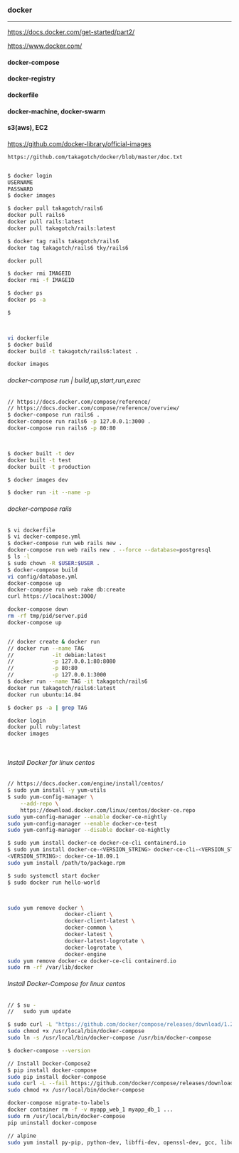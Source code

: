### docker
---
https://docs.docker.com/get-started/part2/

https://www.docker.com/

#### docker-compose
#### docker-registry
#### dockerfile
#### docker-machine, docker-swarm
#### s3(aws), EC2

####
####

https://github.com/docker-library/official-images


```
https://github.com/takagotch/docker/blob/master/doc.txt

```

```sh
```

```sh
$ docker login
USERNAME
PASSWARD
$ docker images

$ docker pull takagotch/rails6
docker pull rails6
docker pull rails:latest
docker pull takagotch/rails:latest

$ docker tag rails takagotch/rails6
docker tag takagotch/rails6 tky/rails6

docker pull 

```

```sh
$ docker rmi IMAGEID
docker rmi -f IMAGEID

$ docker ps 
docker ps -a

$



```



```sh

```

```sh
vi dockerfile
$ docker build
docker build -t takagotch/rails6:latest .

docker images
```

###### docker-compose run | build,up,start,run,exec
```sh
// https://docs.docker.com/compose/reference/
// https://docs.docker.com/compose/reference/overview/
$ docker-compose run rails6 .
docker-compose run rails6 -p 127.0.0.1:3000 .
docker-compose run rails6 -p 80:80
```

```sh


$ docker built -t dev
docker built -t test
docker built -t production

$ docker images dev

$ docker run -it --name -p

```

###### docker-compose rails
```sh
$ vi dockerfile
$ vi docker-compose.yml
$ docker-compose run web rails new . 
docker-compose run web rails new . --force --database=postgresql
$ ls -l
$ sudo chown -R $USER:$USER .
$ docker-compose build
vi config/database.yml
docker-compose up
docker-compose run web rake db:create
curl https://localhost:3000/

docker-compose down
rm -rf tmp/pid/server.pid
docker-compose up
```

```sh

```


```sh
// docker create & docker run
// docker run --name TAG
//            -it debian:latest
//            -p 127.0.0.1:80:8080
//            -p 80:80
//            -p 127.0.0.1:3000
$ docker run --name TAG -it takagotch/rails6
docker run takagotch/rails6:latest
docker run ubuntu:14.04

$ docker ps -a | grep TAG


```

```sh
docker login
docker pull ruby:latest
docker images
```

```

```

```

```

###### Install Docker for linux centos
```sh
// https://docs.docker.com/engine/install/centos/
$ sudo yum install -y yum-utils
$ sudo yum-config-manager \
    --add-repo \
    https://download.docker.com/linux/centos/docker-ce.repo
sudo yum-config-manager --enable docker-ce-nightly
sudo yum-config-manager --enable docker-ce-test
sudo yum-config-manager --disable docker-ce-nightly

$ sudo yum install docker-ce docker-ce-cli containerd.io
$ sudo yum install docker-ce-<VERSION_STRING> docker-ce-cli-<VERSION_STRING> containerd.io
<VERSION_STRING>: docker-ce-18.09.1
sudo yum install /path/to/package.rpm

$ sudo systemctl start docker
$ sudo docker run hello-world



sudo yum remove docker \
                  docker-client \
                  docker-client-latest \
                  docker-common \
                  docker-latest \
                  docker-latest-logrotate \
                  docker-logrotate \
                  docker-engine
sudo yum remove docker-ce docker-ce-cli containerd.io
sudo rm -rf /var/lib/docker

```

###### Install Docker-Compose for linux centos
```sh
// $ su -
//   sudo yum update

$ sudo curl -L "https://github.com/docker/compose/releases/download/1.26.2/docker-compose-$(uname -s)-$(uname -m)" -o /usr/local/bin/docker-compose
sudo chmod +x /usr/local/bin/docker-compose
sudo ln -s /usr/local/bin/docker-compose /usr/bin/docker-compose

$ docker-compose --version

// Install Docker-Compose2
$ pip install docker-compose
sudo pip install docker-compose
sudo curl -L --fail https://github.com/docker/compose/releases/download/1.26.2/run.sh -o /usr/local/bin/docker-compose
sudo chmod +x /usr/local/bin/docker-compose

docker-compose migrate-to-labels
docker container rm -f -v myapp_web_1 myapp_db_1 ...
sudo rm /usr/local/bin/docker-compose
pip uninstall docker-compose

// alpine
sudo yum install py-pip, python-dev, libffi-dev, openssl-dev, gcc, libc-dev, make
```

